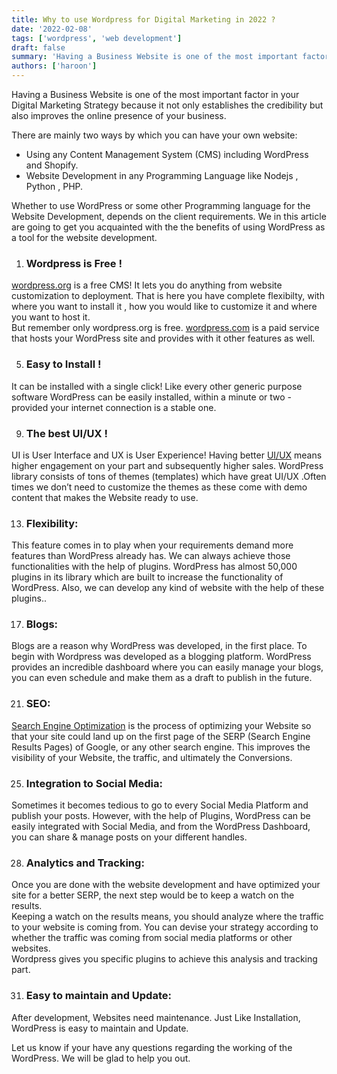 ```yaml
---
title: Why to use Wordpress for Digital Marketing in 2022 ?
date: '2022-02-08'
tags: ['wordpress', 'web development']
draft: false
summary: 'Having a Business Website is one of the most important factor in your Digital Marketing Strategy because it not only establishes the credibility but also improves the online presence of your business.'
authors: ['haroon']
---
```


Having a Business Website is one of the most important factor in your Digital Marketing Strategy because it not only establishes the credibility but also improves the online presence of your business.

There are mainly two ways by which you can have your own website:

-  Using any Content Management System (CMS) including WordPress and Shopify.
-  Website Development in any Programming Language like Nodejs , Python , PHP.

Whether to use WordPress or some other Programming language for the Website Development, depends on the client requirements. We in this article are going to get you acquainted with the the benefits of using WordPress as a tool for the website development.

1. ### Wordpress is Free !

[wordpress.org](https://wordpress.org/) is a free CMS! It lets you do anything from website customization to deployment. That is here you have complete flexibilty, with where you want to install it , how you would like to customize it and where you want to host it.  
But remember only wordpress.org is free. [wordpress.com](https://wordpress.com/) is a paid service that hosts your WordPress site and provides with it other features as well.

5. ### Easy to Install !

It can be installed with a single click! Like every other generic purpose software WordPress can be easily installed, within a minute or two - provided your internet connection is a stable one.

9. ### The best UI/UX !

UI is User Interface and UX is User Experience! Having better [UI/UX](https://wudav.com/services/digital-marketing) means higher engagement on your part and subsequently higher sales. WordPress library consists of tons of themes (templates) which have great UI/UX .Often times we don’t need to customize the themes as these come with demo content that makes the Website ready to use.

13.   ### Flexibility:

This feature comes in to play when your requirements demand more features than WordPress already has. We can always achieve those functionalities with the help of plugins. WordPress has almost 50,000 plugins in its library which are built to increase the functionality of WordPress. Also, we can develop any kind of website with the help of these plugins..

17.   ### Blogs:

Blogs are a reason why WordPress was developed, in the first place. To begin with Wordpress was developed as a blogging platform. WordPress provides an incredible dashboard where you can easily manage your blogs, you can even schedule and make them as a draft to publish in the future.

21.   ### SEO:

[Search Engine Optimization](https://wudav.com/services/digital-marketing) is the process of optimizing your Website so that your site could land up on the first page of the SERP (Search Engine Results Pages) of Google, or any other search engine. This improves the visibility of your Website, the traffic, and ultimately the Conversions.

25.   ### Integration to Social Media:

Sometimes it becomes tedious to go to every Social Media Platform and publish your posts. However, with the help of Plugins, WordPress can be easily integrated with Social Media, and from the WordPress Dashboard, you can share & manage posts on your different handles.

28.   ### Analytics and Tracking:

Once you are done with the website development and have optimized your site for a better SERP, the next step would be to keep a watch on the results.  
Keeping a watch on the results means, you should analyze where the traffic to your website is coming from. You can devise your strategy according to whether the traffic was coming from social media platforms or other websites.  
Wordpress gives you specific plugins to achieve this analysis and tracking part.

31.   ### Easy to maintain and Update:

After development, Websites need maintenance. Just Like Installation, WordPress is easy to maintain and Update.

Let us know if your have any questions regarding the working of the WordPress. We will be glad to help you out.
